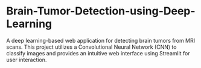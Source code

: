# Brain-Tumor-Detection-using-Deep-Learning
A deep learning-based web application for detecting brain tumors from MRI scans. This project utilizes a Convolutional Neural Network (CNN) to classify images and provides an intuitive web interface using Streamlit for user interaction.
